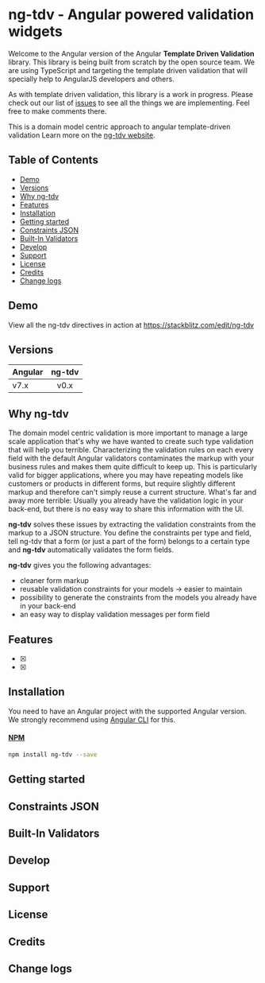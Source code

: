 # ng-tdv - Angular powered validation widgets
Welcome to the Angular version of the Angular **Template Driven Validation** library. This library is being built from scratch by the open source team. We are using TypeScript and targeting the template driven validation that will specially help to AngularJS developers and others.

As with template driven validation, this library is a work in progress. Please check out our list of [issues](https://github.com/mdshohelrana/ng-tdv/issues) to see all the things we are implementing. Feel free to make comments there.

This is a domain model centric approach to angular template-driven validation Learn more on the [ng-tdv website](https://github.com/mdshohelrana/ng-tdv).

## Table of Contents

- [Demo](#demo)
- [Versions](#versions)
- [Why ng-tdv](#why-ng-tdv)
- [Features](#features)
- [Installation](#installation)
- [Getting started](#getting-started)
- [Constraints JSON](#constraints-json)
- [Built-In Validators](#built-in-validators)
- [Develop](#develop)
- [Support](#support)
- [License](#license)
- [Credits](#credits)
- [Change logs](#change-logs)

## Demo

View all the ng-tdv directives in action at https://stackblitz.com/edit/ng-tdv

## Versions

| Angular| ng-tdv|
| ------|:------:| 
| v7.x  | v0.x |

## Why ng-tdv

The domain model centric validation is more important to manage a large scale application that's why we have wanted to create such type validation that will help you terrible. Characterizing the validation rules on each every field with the default Angular validators contaminates the markup with your business rules and makes them quite difficult to keep up. This is particularly valid for bigger applications, where you may have repeating models like customers or products in different forms, but require slightly different markup and therefore can't simply reuse a current structure. What's far and away more terrible: Usually you already have the validation logic in your back-end, but there is no easy way to share this information with the UI.

**ng-tdv** solves these issues by extracting the validation constraints from the markup to a JSON structure. You define
the constraints per type and field, tell ng-tdv that a form (or just a part of the form) belongs to a certain type and
**ng-tdv** automatically validates the form fields.

**ng-tdv** gives you the following advantages:
- cleaner form markup
- reusable validation constraints for your models -> easier to maintain
- possibility to generate the constraints from the models you already have in your back-end 
- an easy way to display validation messages per form field

## Features

- [x] 
- [x] 

## Installation

You need to have an Angular project with the supported Angular version. We strongly recommend using [Angular CLI](https://cli.angular.io) for this.

#### [NPM](https://www.npmjs.com/package/ng-tdv)
```bash
npm install ng-tdv --save
```

## Getting started

## Constraints JSON
## Built-In Validators
## Develop
## Support
## License
## Credits
## Change logs
